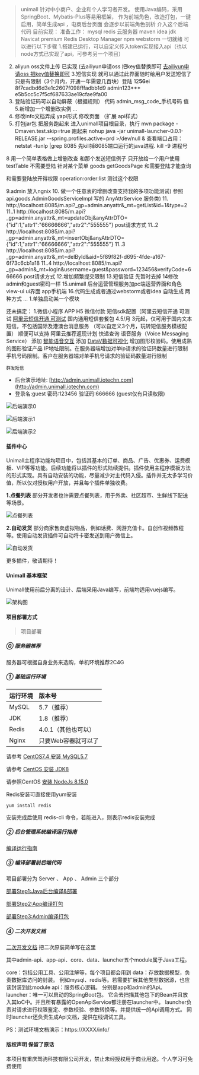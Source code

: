 > unimall 针对中小商户、企业和个人学习者开发。
使用Java编码，采用SpringBoot、Mybatis-Plus等易用框架，
作为前端角色，改造打包，一键启用，简单生成api ，电商后台页面
会逐步以前端角色剖析 介入这个后端代码
目前实现：
准备工作： mysql redis  云服务器 maven idea jdk  Navicat premium Redis Desktop Manager
npm webstorm 一切就绪 可以进行以下步骤
1.搭建已运行，可以自定义传入token实现接入api（也以node方式已实现了api，可参考另一个项目）
2. aliyun oss文件上传 已实现 (去ailiyun申请oss 把key值替换即可
[去ailiyun申请oss 把key值替换即可](https://www.aliyun.com/product/oss?spm=5176.12825654.1kquk9v2l.2.e9392c4alUqqON&aly_as=6JY_cFKf&userCode=278cm52d) 
3.短信实现 就可以通过此界面随时给用户发送短信了只是有限制（3个月内，开通一年需要几百块）登陆 12**56**ei
8f7cadbd6d3e1c2607f098fffadbb1d9    admin123***   e5b5cc5c7f5cf687633ae19cfae9fa00
4. 登陆验证码可以自动屏蔽（根据规则） 代码 admin_msg_code_手机号码 值
5.新增加一个增删改实例
...
6. 修改info文档弄成 yapi形式  修改页面  （扩展 api样式） 
7. 打包jar包 把服务跑起来
进入unimall项目根目录，执行
mvn package -Dmaven.test.skip=true
跑起来 nohup java -jar unimall-launcher-0.0.1-RELEASE.jar --spring.profiles.active=prd >/dev/null &
查看端口占用：  netstat -tunlp |grep 8085
先kill掉8085端口运行的java进程.  kill -9 进程号

8 用一个简单表格做上增删改查  和那个发送短信例子 只开放给一个用户使用 testTable
不需要登陆  针对某个菜单 goods getGoodsPage 
和需要登陆才能查询

和需要登陆放开得权限   operation:order:list  测试这个权限

9.admin 放入ngnix
10. 做一个任意表的增删改查支持我的多项功能测试( 参照 api.goods.AdminGoodsServiceImpl 写的 AnyAttrService 服务类)
11. http://localhost:8085/m.api?_gp=admin.anyattr&_mt=getList&id=1&type=2
11..1 http://localhost:8085/m.api?_gp=admin.anyattr&_mt=updateObj&anyAttrDTO={"id":1,"attr1":"66666666","attr2":"555555"} post请求方式
11..2 http://localhost:8085/m.api?_gp=admin.anyattr&_mt=insertObj&anyAttrDTO={"id":1,"attr1":"66666666","attr2":"555555"}
11..3 http://localhost:8085/m.api?_gp=admin.anyattr&_mt=delById&aid=5f89f82f-d695-4fde-a167-6f73c6cb1a18
11..4 http://localhost:8085/m.api?_gp=admin&_mt=login&username=guest&password=123456&verifyCode=666666 post请求方式
12.增加频繁提交限制
13.短信验证 先暂时去掉
14修改admin和guest密码一样
15.unimall 后台运营管理服务加pc端运营界面和角色 view-ui ui界面 app手机端 
16.代码生成或者通过webstorm或者idea 自动生成 两种方式
...
1.单独启动某一个模块

还未搞定：
1.微信小程序 APP H5  微信付款
    短信sdk配置（阿里云短信开通 可测试
      [阿里云短信开通 可测试](https://www.aliyun.com/product/sms?spm=5176.12825654.1kquk9v2l.1.e9392c4a3JE2uq&aly_as=MQVh4Aoe&userCode=278cm52d)
     国内通用短信套餐包 4.5/月  3元起，仅可用于国内文本短信，不包括国际及港澳台消息服务
     （可以自定义3个月，玩转短信服务模板配置）
     顺便可以支持 阿里云推荐返现计划
     快递查询
     语音服务（Voice Messaging Service）
     添加 [智能语音交互](https://ai.aliyun.com/nls?spm=5176.13203013.j64pehhhs.81.2e4331f9DnYDBU&aly_as=02h9bY-Z)
     添加 [DataV数据可视化](https://data.aliyun.com/visual/datav?spm=5176.13203013.j64pehhhs.77.2e4331f9DnYDBU&aly_as=F56_QD6v)
    增加图形校验码。使用成熟的图形验证产品
    IP地址限制。在服务器端增加对单ip请求的验证码数量进行限制
    手机号码限制。客户在服务器端对单手机号请求的验证码数量进行限制

    群发短信



- 后台演示地址: [http://admin.unimall.iotechn.com](http://admin.unimall.iotechn.com)
- 登录名:guest   密码:123456   验证码:666666 (guest仅有只读权限)

![后端演示0](snapshoot/backend0.png)

![后端演示1](snapshoot/backend1.png)

![后端演示2](snapshoot/backend2.png)


#### 插件中心

Unimall主程序功能均项目中，包括其基本的订单、商品、广告、优惠券、运费模板、VIP等等功能。后续功能将以插件的形式陆续提供。插件使用主程序模板方法的形式实现。具有自动安装的功能，尽量减少对主代码入侵。插件并无太多学习价值，所以仅对授权用户开放，并且每个插件单独收费。

**1.点餐列表**   部分开发者也许需要点餐列表，用于外卖、社区超市、生鲜线下配送等场景。

![点餐列表](snapshoot/plugin-menulist.jpg)

**2.自动发货**  部分商家售卖虚拟物品，例如话费、网游充值卡。自创作视频教程等。使用自动发货插件可自动将卡密发送到用户微信上。

![自动发货](snapshoot/plugin-autoship.jpg)

更多插件，敬请期待！

#### Unimall 基本框架

Unimall使用前后分离的设计、后端采用Java编写，前端均适用vuejs编写。

![架构图](snapshoot/framework.png)

#### 项目部署方式

>项目部署

##### ⓪ 服务器推荐
服务器可根据自身业务来选购，单机环境推荐2C4G

##### ① 基础运行环境

| 运行环境 | 版本号 |
|:--------|:--------|
|  MySQL   |  5.7（推荐）   |
|  JDK   |  1.8（推荐）   |
|  Redis   |  4.0.1（其他也可以）   |
|  Nginx  |  只要Web容器就可以了  |

请参考 [CentOS7.4 安装 MySQL5.7](https://github.com/iotechn/document-basic/blob/master/CentOS7.4_Install_MySQL5.7.md)

请参考 [CentOS 安装 JDK8](https://github.com/iotechn/document-basic/blob/master/CentOS_Install_JDK8.md)

请参照CentOS [安装 NodeJs 8.15.0](https://github.com/iotechn/document-basic/blob/master/CentOS_Install_NodeJS_8.15.0.md)

Redis安装可直接使用yum安装 
	
	yum install redis

安装完成后使用 redis-cli 命令，若能进入，则表示redis安装完成

##### ② 后台管理系统编译运行指南

[编译运行指南](doc/run.md)

##### ③ 编译部署前后端代码

项目部署分为 Server 、 App 、 Admin 三个部分

[部署Step1:Java后台编译&部署](doc/server.md)

[部署Step2:App编译打包](doc/app.md)

[部署Step3:Admin编译打包](doc/admin.md)

##### ④ 二次开发文档

[二次开发文档](doc/2develop.md)  把二次原装简单写在这里

其中admin-api、app-api、core、data、launcher五个module属于Java工程。

core：包括公用工具、公用注解等，每个项目都会用到 data：存放数据模型，负责数据库访问的封装。
例如mysql、redis等。若需要扩展其他类型数据源，也应该封装到此module api：服务核心逻辑。
分别是app和admin的Api。 launcher：唯一可以启动的SpringBoot包。
它会去扫描其他包下的Bean并且放入其IoC中。并且所有暴露的OpenApiService都注册在launcher中。
launcher负责对请求进行权限鉴定、参数校验、参数转换等。并提供统一的Api调用方式。
同时launcher还负责生成Api文档，提供在线调试工具。

PS：测试环境文档演示：https://XXXX/info/


#### 版权声明  保留了原话

本项目有重庆驽驹科技有限公司开发，禁止未经授权用于商业用途。个人学习可免费使用
